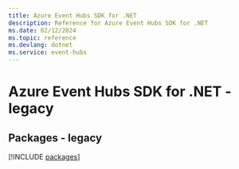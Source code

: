 ```yaml
---
title: Azure Event Hubs SDK for .NET
description: Reference for Azure Event Hubs SDK for .NET
ms.date: 02/12/2024
ms.topic: reference
ms.devlang: dotnet
ms.service: event-hubs
---
```

# Azure Event Hubs SDK for .NET - legacy
## Packages - legacy
[!INCLUDE [packages](event-hubs-index.md)]